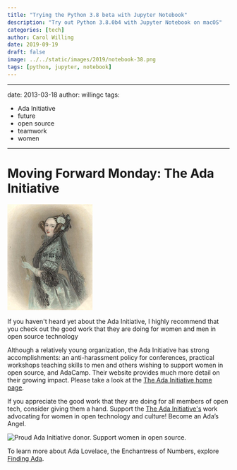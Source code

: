 ```yaml
---
title: "Trying the Python 3.8 beta with Jupyter Notebook"
description: "Try out Python 3.8.0b4 with Jupyter Notebook on macOS"
categories: [tech]
author: Carol Willing
date: 2019-09-19
draft: false
image: ../../static/images/2019/notebook-38.png
tags: [python, jupyter, notebook]
---
```

---
date: 2013-03-18
author: willingc
tags:
  - Ada Initiative
  - future
  - open source
  - teamwork
  - women
---

# Moving Forward Monday: The Ada Initiative

![Lady Ada Lovelace](../../static/images/images/adalovelace.jpg)

If you haven't heard yet about the Ada Initiative, I highly recommend that you
check out the good work that they are doing for women and men in open source
technology

<!-- more -->

Although a relatively young organization, the Ada Initiative has strong
accomplishments: an anti-harassment policy for conferences, practical
workshops teaching skills to men and others wishing to support women in open
source, and AdaCamp. Their website provides much more detail on their growing
impact. Please take a look at the [The Ada Initiative home page](http://adainitiative.org).

If you appreciate the good work that they are doing for all members of open
tech, consider giving them a hand. Support the [The Ada Initiative's](http://adainitiative.org)
work advocating for women in open technology and culture! Become an Ada’s
Angel.

<img alt="Proud Ada Initiative donor. Support women in open source."
src="https://files.adainitiative.org/cache/donating_badge_red_3d-150x150.png"
width="150" height="150">

To learn more about Ada Lovelace, the Enchantress of Numbers, explore
[Finding Ada](http://findingada.com/about/who-was-ada/).
